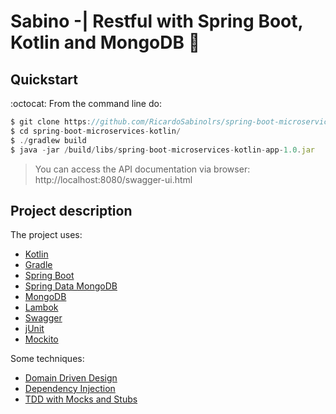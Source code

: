 # Sabino -| Restful with Spring Boot, Kotlin and MongoDB :leaves:

## Quickstart

:octocat: From the command line do:
```javascript
$ git clone https://github.com/RicardoSabinolrs/spring-boot-microservices-kotlin.git
$ cd spring-boot-microservices-kotlin/
$ ./gradlew build
$ java -jar /build/libs/spring-boot-microservices-kotlin-app-1.0.jar
```
> You can access the API documentation via browser: http://localhost:8080/swagger-ui.html

## Project description

The project uses:

- [Kotlin](https://github.com/JetBrains/kotlin)
- [Gradle](https://github.com/gradle/gradle)
- [Spring Boot](https://github.com/spring-projects/spring-framework/tree/master/spring-context)
- [Spring Data MongoDB](https://github.com/spring-projects/spring-data-mongodb)
- [MongoDB](https://www.mongodb.com/)
- [Lambok](https://github.com/rzwitserloot/lombok)
- [Swagger](https://github.com/swagger-api)
- [jUnit](https://github.com/junit-team/junit4)
- [Mockito](https://github.com/mockito/mockito)

Some techniques:
- [Domain Driven Design](https://en.wikipedia.org/wiki/Domain-driven_design)
- [Dependency Injection](https://en.wikipedia.org/wiki/Dependency_injection)
- [TDD with Mocks and Stubs](https://en.wikipedia.org/wiki/Test-driven_development)

